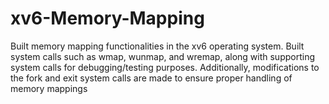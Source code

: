 # xv6-Memory-Mapping
Built memory mapping functionalities in the xv6 operating system. Built system calls such as wmap, wunmap, and wremap, along with supporting system calls for debugging/testing purposes. Additionally, modifications to the fork and exit system calls are made to ensure proper handling of memory mappings
